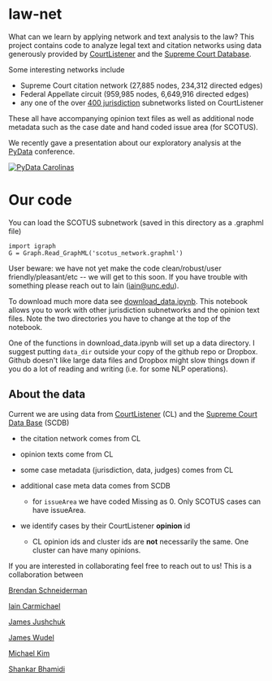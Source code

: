 # law-net
What can we learn by applying network and text analysis to the law? This project contains code to analyze legal text and citation networks using data generously provided by [CourtListener](https://www.courtlistener.com/) and the [Supreme Court Database](http://scdb.wustl.edu/).

Some interesting networks include

- Supreme Court citation network (27,885 nodes, 234,312 directed edges)
- Federal Appellate circuit (959,985 nodes, 6,649,916 directed edges)
- any one of the over [400 jurisdiction](https://www.courtlistener.com/coverage/) subnetworks listed on CourtListener

These all have accompanying opinion text files as well as additional node metadata such as the case date and hand coded issue area (for SCOTUS).

We recently gave a presentation about our exploratory analysis at the [PyData](http://pydata.org/carolinas2016/) conference.

[![PyData Carolinas](http://img.youtube.com/vi/AP7_godzwVI/1.jpg)](http://www.youtube.com/watch?v=AP7_godzwVI)


# Our code
You can load the SCOTUS subnetwork (saved in this directory as a .graphml file)
```
import igraph
G = Graph.Read_GraphML('scotus_network.graphml')
```


User beware: we have not yet make the code clean/robust/user friendly/pleasant/etc -- we will get to this soon. If you have trouble with something please reach out to Iain (iain@unc.edu).

To download much more data see [download_data.ipynb](https://github.com/idc9/law-net/blob/master/download_data.ipynb). This notebook allows you to work with other jurisdiction subnetworks and the opinion text files. Note the two directories you have to change at the top of the notebook.

One of the functions in download_data.ipynb will set up a data directory. I suggest putting `data_dir` outside your copy of the github repo or Dropbox. Github doesn't like large data files and Dropbox might slow things down if you do a lot of reading and writing (i.e. for some NLP operations).



## About the data
Current we are using data from [CourtListener](courtlistener.com)  (CL) and the [Supreme Court Data Base](http://scdb.wustl.edu/) (SCDB)
- the citation network comes from CL
- opinion texts come from CL
- some case metadata (jurisdiction, data, judges) comes from CL
- additional case meta data comes from SCDB
    - for `issueArea` we have coded Missing as 0. Only SCOTUS cases can have issueArea.

- we identify cases by their CourtListener **opinion** id
    - CL opinion ids and cluster ids are **not** necessarily the same. One cluster can have many opinions.



If you are interested in collaborating feel free to reach out to us! This is a collaboration between

[Brendan Schneiderman](https://www.linkedin.com/in/brendan-schneiderman-150b1375)

[Iain Carmichael](http://iaincarmichael.web.unc.edu/)

[James Jushchuk](https://www.linkedin.com/in/james-jushchuk-358754115)

[James Wudel](https://www.linkedin.com/in/jwudel)

[Michael Kim](https://www.linkedin.com/in/michael-kim-76aa53104)

[Shankar Bhamidi](http://shankarbhamidi.web.unc.edu/)
